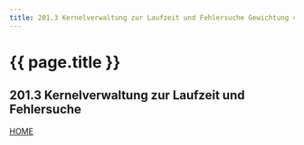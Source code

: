 ```yaml
---
title: 201.3 Kernelverwaltung zur Laufzeit und Fehlersuche Gewichtung 4
---
```


# {{ page.title }}

## 201.3 Kernelverwaltung zur Laufzeit und Fehlersuche

[HOME](./)
